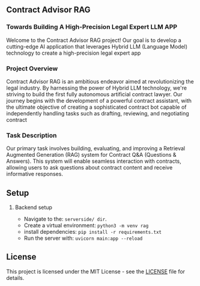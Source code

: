 ## Contract Advisor RAG
### Towards Building A High-Precision Legal Expert LLM APP
Welcome to the Contract Advisor RAG project! Our goal is to develop a cutting-edge AI application that leverages Hybrid LLM (Language Model) technology to create a high-precision legal expert app
### Project Overview
Contract Advisor RAG is an ambitious endeavor aimed at revolutionizing the legal industry. By harnessing the power of Hybrid LLM technology, we're striving to build the first fully autonomous artificial contract lawyer. Our journey begins with the development of a powerful contract assistant, with the ultimate objective of creating a sophisticated contract bot capable of independently handling tasks such as drafting, reviewing, and negotiating contract
### Task Description
Our primary task involves building, evaluating, and improving a Retrieval Augmented Generation (RAG) system for Contract Q&A (Questions & Answers). This system will enable seamless interaction with contracts, allowing users to ask questions about contract content and receive informative responses.
## Setup
1. Backend setup
   
   - Navigate to the:  ```serverside/ dir```.
   - Create a virtual environment: ```python3 -m venv rag```
   - install dependencies: ```pip install -r requirements.txt```
   - Run the server with: ```uvicorn main:app --reload```
## License
This project is licensed under the MIT License - see the [LICENSE]() file for details.
